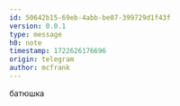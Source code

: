 ```yaml
---
id: 50642b15-69eb-4abb-be07-399729d1f43f
version: 0.0.1
type: message
h0: note
timestamp: 1722626176696
origin: telegram
author: mcfrank
---
```


батюшка